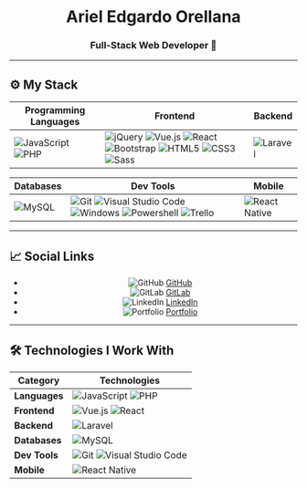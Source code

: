 <div align="center">
  <h1>Ariel Edgardo Orellana</h1>
  <h3>Full-Stack Web Developer 🚀</h3>
</div>

---

## ⚙ My Stack

<div align="center">

| Programming Languages | Frontend | Backend |
|---|---|---|
| ![JavaScript](https://img.shields.io/badge/JavaScript-323330?style=for-the-badge&logo=javascript&logoColor=F7DF1E) ![PHP](https://img.shields.io/badge/PHP-777BB4?style=for-the-badge&logo=php&logoColor=white) | ![jQuery](https://img.shields.io/badge/jQuery-0769AD?style=for-the-badge&logo=jquery&logoColor=white) ![Vue.js](https://img.shields.io/badge/Vue.js-35495E?style=for-the-badge&logo=vuedotjs&logoColor=4FC08D) ![React](https://img.shields.io/badge/React-%2320232a.svg?style=for-the-badge&logo=react&logoColor=%2361DAFB) ![Bootstrap](https://img.shields.io/badge/Bootstrap-563D7C?style=for-the-badge&logo=bootstrap&logoColor=white) ![HTML5](https://img.shields.io/badge/HTML5-E34F26?style=for-the-badge&logo=html5&logoColor=white) ![CSS3](https://img.shields.io/badge/CSS3-1572B6?style=for-the-badge&logo=css3&logoColor=white) ![Sass](https://img.shields.io/badge/Sass-CC6699?style=for-the-badge&logo=sass&logoColor=white) | ![Laravel](https://img.shields.io/badge/Laravel-FF2D20?style=for-the-badge&logo=laravel&logoColor=white) |

| Databases | Dev Tools | Mobile |
|---|---|---|
| ![MySQL](https://img.shields.io/badge/mysql-%2300f.svg?style=for-the-badge&logo=mysql&logoColor=white) | ![Git](https://img.shields.io/badge/GIT-E44C30?style=for-the-badge&logo=git&logoColor=white) ![Visual Studio Code](https://img.shields.io/badge/Visual%20Studio%20Code-0078d7.svg?style=for-the-badge&logo=visual-studio-code&logoColor=white) ![Windows](https://img.shields.io/badge/Windows-0078D6?style=for-the-badge&logo=windows&logoColor=white) ![Powershell](https://img.shields.io/badge/powershell-5391FE?style=for-the-badge&logo=powershell&logoColor=white) ![Trello](https://img.shields.io/badge/Trello-0052CC?style=for-the-badge&logo=trello&logoColor=white) | ![React Native](https://img.shields.io/badge/React_Native-%2320232a.svg?style=for-the-badge&logo=react&logoColor=%2361DAFB) |

</div>

---

## 📈 Social Links

<div align="center">

  - ![GitHub](https://img.shields.io/badge/GitHub-100000?style=for-the-badge&logo=github&logoColor=white) [GitHub](https://github.com/ArielOrellana)
  - ![GitLab](https://img.shields.io/badge/GitLab-330F63?style=for-the-badge&logo=gitlab&logoColor=white) [GitLab](https://gitlab.com/OrellanaAriel1998)
  - ![LinkedIn](https://img.shields.io/badge/LinkedIn-0077B5?style=for-the-badge&logo=linkedin&logoColor=white) [LinkedIn](https://www.linkedin.com/in/orellanaariel1998/)
  - ![Portfolio](https://img.shields.io/badge/My%20Web-330F63?style=for-the-badge) [Portfolio](https://arielorellana.github.io/PortfolioArielOrellana/)

</div>

---

## 🛠 Technologies I Work With
<div align="center">
  
| Category        | Technologies |
|-----------------|--------------|
| **Languages**   | ![JavaScript](https://img.shields.io/badge/JavaScript-323330?style=for-the-badge&logo=javascript&logoColor=F7DF1E) ![PHP](https://img.shields.io/badge/PHP-777BB4?style=for-the-badge&logo=php&logoColor=white) |
| **Frontend**    | ![Vue.js](https://img.shields.io/badge/Vue.js-35495E?style=for-the-badge&logo=vuedotjs&logoColor=4FC08D) ![React](https://img.shields.io/badge/React-%2320232a.svg?style=for-the-badge&logo=react&logoColor=%2361DAFB) |
| **Backend**     | ![Laravel](https://img.shields.io/badge/Laravel-FF2D20?style=for-the-badge&logo=laravel&logoColor=white) |
| **Databases**   | ![MySQL](https://img.shields.io/badge/mysql-%2300f.svg?style=for-the-badge&logo=mysql&logoColor=white) |
| **Dev Tools**   | ![Git](https://img.shields.io/badge/GIT-E44C30?style=for-the-badge&logo=git&logoColor=white) ![Visual Studio Code](https://img.shields.io/badge/Visual%20Studio%20Code-0078d7.svg?style=for-the-badge&logo=visual-studio-code&logoColor=white) |
| **Mobile**      | ![React Native](https://img.shields.io/badge/React_Native-%2320232a.svg?style=for-the-badge&logo=react&logoColor=%2361DAFB) |

</div>